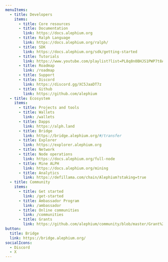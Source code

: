 ```yaml
---
menuItems:
  - title: Developers
    items:
      - title: Core resources
      - title: Documentation
        link: https://docs.alephium.org
      - title: Ralph Language
        link: https://docs.alephium.org/ralph/
      - title: SDK
        link: https://docs.alephium.org/sdk/getting-started
      - title: Tutorials
        link: https://www.youtube.com/playlist?list=PL8q8n0BHJS1PWP7t8ABECYdOaPM-hJmjx
      - title: Roadmap
        link: /roadmap
      - title: Support
      - title: Discord
        link: https://discord.gg/XC5JaaDT7z
      - title: Github
        link: https://github.com/alephium
  - title: Ecosystem
    items:
      - title: Projects and tools
      - title: Wallets
        link: /wallets
      - title: Dapps
        link: https://alph.land
      - title: Bridge
        link: https://bridge.alephium.org/#/transfer
      - title: Explorer
        link: https://explorer.alephium.org
      - title: Network
      - title: Node operations
        link: https://docs.alephium.org/full-node
      - title: Mine ALPH
        link: https://docs.alephium.org/mining
      - title: Analytics
        link: https://defillama.com/chain/Alephium?staking=true
  - title: Community
    items:
      - title: Get started
        link: /get-started
      - title: Ambassador Program
        link: /ambassador
      - title: Online communities
        link: /communities
      - title: Grants
        link: https://github.com/alephium/community/blob/master/Grant%26RewardProgram.md
button:
  title: Bridge
  link: https://bridge.alephium.org/
socialIcons:
  - Discord
  - X
---
```

